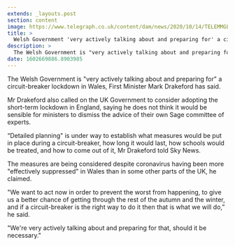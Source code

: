 ```yaml
--- 
extends: _layouts.post 
section: content 
image: https://www.telegraph.co.uk/content/dam/news/2020/10/14/TELEMMGLPICT000241522592_trans_NvBQzQNjv4BqZjHC1CawyhCYfmdoGgKrwCVNHl9S--FzbjYEKI6ecJw.jpeg?impolicy=logo-overlay 
title: > 
  Welsh Government 'very actively talking about and preparing for' a circuit breaker lockdown 
description: > 
  The Welsh Government is "very actively talking about and preparing for" a circuit-breaker lockdown in Wales, First Minister Mark Drakeford has said.Mr Drakeford also called on the UK Government to consider adopting the short-term lockdown in England, saying he does not think it would be sensible for ministers to dismiss the advice of their own Sage committee of experts.“Detailed planning" is under way to establish what measures would be put in place during a circuit-breaker, how long it would last, how schools would be treated, and how to come out of it, Mr Drakeford told Sky News.The measures are being considered despite coronavirus having been more "effectively suppressed" in Wales than in some other parts of the UK, he claimed."We're very actively talking about and preparing for that, should it be necessary." 
date: 1602669886.8903985 
--- 
```

The Welsh Government is "very actively talking about and preparing for" a circuit-breaker lockdown in Wales, First Minister Mark Drakeford has said.

Mr Drakeford also called on the UK Government to consider adopting the short-term lockdown in England, saying he does not think it would be sensible for ministers to dismiss the advice of their own Sage committee of experts.

“Detailed planning" is under way to establish what measures would be put in place during a circuit-breaker, how long it would last, how schools would be treated, and how to come out of it, Mr Drakeford told Sky News.

The measures are being considered despite coronavirus having been more "effectively suppressed" in Wales than in some other parts of the UK, he claimed.

"We want to act now in order to prevent the worst from happening, to give us a better chance of getting through the rest of the autumn and the winter, and if a circuit-breaker is the right way to do it then that is what we will do,” he said.

"We're very actively talking about and preparing for that, should it be necessary."